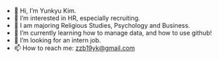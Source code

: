 - 👋 Hi, I’m Yunkyu Kim.
- 👀 I’m interested in HR, especially recruiting.
- 🏫 I am majoring Religious Studies, Psychology and Business.
- 🌱 I’m currently learning how to manage data, and how to use github!
- 💞️ I’m looking for an intern job.
- 📫 How to reach me: zzb19yk@gmail.com

<!---
zzb19yk/zzb19yk is a ✨ special ✨ repository because its `README.md` (this file) appears on your GitHub profile.
You can click the Preview link to take a look at your changes.
--->
